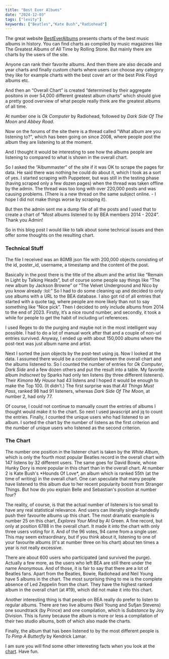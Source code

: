 ```yaml
---
title: "Best Ever Albums"
date: "2024-12-03"
tags: ["levity"]
keywords: ["Beatles","Kate Bush","Radiohead"]
---
```

The great website [BestEverAlbums](https://www.besteveralbums.com/) presents charts of the best music albums in history. You can find charts as compiled by music magazines like The Greatest Albums of All Time by Rolling Stone. But mainly there are charts by the users of the site. 

Anyone can rank their favorite albums. And then there are also decade and year charts and finally custom charts where users can choose any category they like for example charts with the best cover art or the best Pink Floyd albums etc.

And then an “Overall Chart” is created “determined by their aggregate positons in over 54,000 different greatest album charts” which should give a pretty good overview of what people really think are the greatest albums of all time.

At number one is *Ok Computer* by Radiohead, followed by *Dark Side Of The Moon* and *Abbey Road*.

Now on the forums of the site there is a thread called "What album are you listening to?", which has been going on since 2008, where people post the album they are listening to at the moment.

And I thought it would be interesting to see how the albums people are listening to compared to what is shown in the overall chart. 

So I asked the “Albummaster” of the site if it was OK to scrape the pages for data. He said there was nothing he could do about it, which I took as a sort of yes. I started scraping with Puppeteer, but was still in the testing phase (having scraped only a few dozen pages) when the thread was taken offline by the admin. The thread was too long with over 220,000 posts and was causing problems. (There is a new thread on the same subject online. - I hope I did not make things worse by scraping it).

But then the admin sent me a dump file of all the posts and I used that to create a chart of “Most albums listened to by BEA members 2014 - 2024”. Thank you Admin!

So in this blog post I would like to talk about some technical issues and then offer some thoughts on the resulting chart.

<h3>Technical Stuff</h3>

The file I received was an 80MB json file with 200,000 objects consisting of the id, poster_id, username, a timestamp and the content of the post.

Basically in the post there is the title of the album and the artist like “Remain In Light by Talking Heads”, but of course some people say things like “The new album by Jackson Browne” or “The Velvet Underground and Nico by you know already  :lol:”  So I had to do some cleaning up and decided to only use albums with a URL to the BEA database. I also got rid of all entries that started with a quote tag, where people are more likely than not to say something like “Nice pick”. Then I decided to only include albums from 2014 to the end of 2023. Firstly, it’s a nice round number, and secondly, it took a while for people to get the habit of including url references. 

I used Regex to do the purging and maybe not in the most intelligent way possible. I had to do a lot of manual work after that and a couple of non-url entries survived. Anyway, I ended up with about 150,000 albums where the post-text was just album name and artist.

Next I sorted the json objects by the post-text using jq. Now I looked at the data. I assumed there would be a correlation between the overall chart and the albums listened to. So I counted the number of entries for *Ok Computer*, *Dark Side* and a few dozen others and put the result into a table. My favorite album *Indiscreet* by Sparks had only ten listens (by three different listeners). Their *Kimono My House* had 43 listens and I hoped it would be enough to make the Top 100. (It didn’t.) The first surprise was that *All Things Must Pass*, ranked 98 had 91 listeners, whereas *Dark Side Of The Moon*, at number 2, had only 77.

Of course, I could not continue to manually count the entries of albums I thought would make it to the chart. So next I used javascript and jq to count the entries. Finally, I counted the unique users who had listened to an album. I sorted the chart by the number of listens as the first criterion and the number of unique users who listened as the second criterion.

<h3>The Chart</h3>
The number one position in the listener chart is taken by the <i>White Album</i>, which is only the fourth most popular Beatles record in the overall chart with 147 listens by 32 different users. The same goes for David Bowie, whose Hunky Dory is more popular in this chart than in the overall chart. At number 2 is Kate Bush's *Hounds Of Love*, an album which is ranked 55th (at the time of writing) in the overall chart. One can speculate that many people have listened to this album due to her recent popularity boost from Stranger Things. But how do you explain Belle and Sebastian's position at number four?

The reality, of course, is that the actual number of listeners is too small to have any real statistical relevance. And users can literally single-handedly push their favourite albums up this chart. The most dramatic example is number 25 on this chart, *Explores Your Mind* by Al Green. A fine record, but only at position 6788 in the overall chart. It made it into the chart with only three users voting for it. And of the 96 votes, 94 came from a single user. This may seem extraordinary, but if you think about it, listening to one of your favourite albums (it's at number three on his chart) about ten times a year is not really excessive.

There are about 600 users who participated (and survived the purge). Actually a few more, as the users who left BEA are still there under the name Anonymous. And of those, it is fair to say that there are a lot of Beatles fans. Apart from the Beatles, Bowie, Radiohead and Neil Young have 5 albums in the chart. The most surprising thing to me is the complete absence of Led Zeppelin from the chart. They have the highest ranked album in the overall chart (at #19), which did not make it into this chart.

Another interesting thing is that people on BEA really do prefer to listen to regular albums. There are two live albums (Neil Young and Sufjan Stevens) one soundtrack (by Prince) and one compilation, which is *Substance* by Joy Division. This is funny because the album is more or less a compilation of their two studio albums, both of which also made the charts. 

Finally, the album that has been listened to by the most different people is *To Pimp A Butterfly* by Kendrick Lamar.

I am sure you will find some other interesting facts when you look at the [chart](https://www.besteveralbums.com/thechart.php?c=82231).
Have fun.


